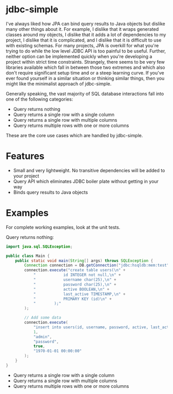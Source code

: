 # jdbc-simple

I've always liked how JPA can bind query results to Java objects but dislike many other things about it. For example, I dislike that it wraps generated classes around my objects, I dislike that it adds a lot of dependencies to my project, I dislike that it is complicated, and I dislike that it is difficult to use with existing schemas. For many projects, JPA is overkill for what you're trying to do while the low level JDBC API is too painful to be useful. Further, neither option can be implemented quickly when you're developing a project within strict time constraints. Strangely, there seems to be very few libraries available which fall in between those two extremes and which also don't require significant setup time and or a steep learning curve. If you've ever found yourself in a similar situation or thinking similar things, then you might like the minimalist approach of jdbc-simple.

Generally speaking, the vast majority of SQL database interactions fall into one of the following categories:
* Query returns nothing
* Query returns a single row with a single column
* Query returns a single row with multiple columns
* Query returns multiple rows with one or more columns

These are the core use cases which are handled by jdbc-simple.

# Features
* Small and very lightweight. No transitive dependencies will be added to your project
* Query API which eliminates JDBC boiler plate without getting in your way
* Binds query results to Java objects

# Examples
For complete working examples, look at the unit tests.

Query returns nothing:
```java
import java.sql.SQLException;

public class Main {
    public static void main(String[] args) throws SQLException {
        Connection connection = DB.getConnection("jdbc:hsqldb:mem:test", "sa", "");
        connection.execute("create table users(\n" +
            "            id INTEGER not null,\n" +
            "            username char(25),\n" +
            "            password char(25),\n" +
            "            active BOOLEAN,\n" +
            "            last_active TIMESTAMP,\n" +
            "            PRIMARY KEY (id)\n" +
            "        );"
        );

        // Add some data
        connection.execute(
            "insert into users(id, username, password, active, last_active) values(?,?,?,?,?)",
            1,
            "admin",
            "password",
            true,
            "1970-01-01 00:00:00"
        );
    }
}
```

* Query returns a single row with a single column
* Query returns a single row with multiple columns
* Query returns multiple rows with one or more columns
